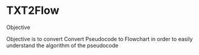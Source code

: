 # TXT2Flow

Objective

Objective is to convert Convert Pseudocode to Flowchart in order to easily understand the algorithm of the pseudocode
